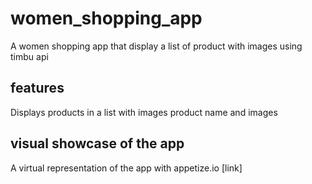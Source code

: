 # women_shopping_app

A women shopping app that display a list of product with images using timbu api

## features

Displays products in a list with images product name and images

## visual showcase of the app

A virtual representation of the app with appetize.io
[link]
